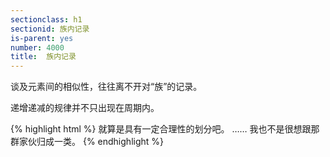 ```yaml
---
sectionclass: h1
sectionid: 族内记录
is-parent: yes
number: 4000
title:  族内记录
---
```

谈及元素间的相似性，往往离不开对“族”的记录。

递增递减的规律并不只出现在周期内。

{% highlight html %}
就算是具有一定合理性的划分吧。
……
我也不是很想跟那群家伙归成一类。
{% endhighlight %}
